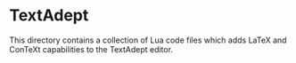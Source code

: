 # TextAdept 

This directory contains a collection of Lua code files which 
adds LaTeX and ConTeXt capabilities to the TextAdept editor.

